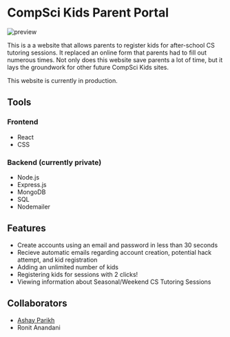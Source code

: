 # CompSci Kids Parent Portal

![preview](https://ashayp.com/images/projects/cskparents.PNG)

This is a a website that allows parents to register kids for after-school CS tutoring sessions. It replaced an online form that parents had to fill out numerous times. Not only does this website save parents a lot of time, but it lays the groundwork for other future CompSci Kids sites.

This website is currently in production.

## Tools

### Frontend

- React
- CSS

### Backend (currently private)

- Node.js
- Express.js
- MongoDB
- SQL
- Nodemailer

## Features

- Create accounts using an email and password in less than 30 seconds
- Recieve automatic emails regarding account creation, potential hack attempt, and kid registration
- Adding an unlimited number of kids
- Registering kids for sessions with 2 clicks!
- Viewing information about Seasonal/Weekend CS Tutoring Sessions

## Collaborators

* [Ashay Parikh](https://ashayp.com/)
* Ronit Anandani
